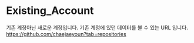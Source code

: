 # Existing_Account
기존 계정아닌 새로운 계정입니다.
기존 계정에 있던 데이터를 볼 수 있는 URL 입니다.
https://github.com/chaejaeyoun?tab=repositories
